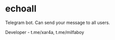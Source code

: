 # echoall

Telegram bot. Can send your message to all users.

Developer - t.me/xar4a, t.me/milfaboy
